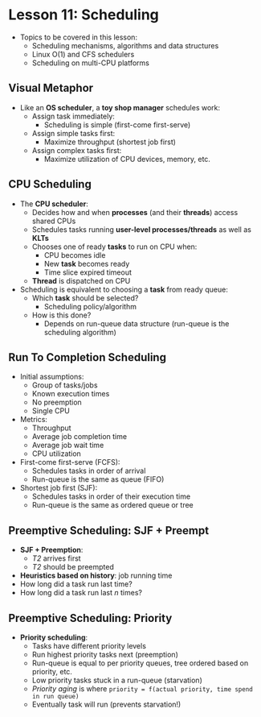 # Lesson 11: Scheduling

- Topics to be covered in this lesson:
  - Scheduling mechanisms, algorithms and data structures
  - Linux O(1) and CFS schedulers
  - Scheduling on multi-CPU platforms

## Visual Metaphor

- Like an **OS scheduler**, a **toy shop manager** schedules work:
  - Assign task immediately:
    - Scheduling is simple (first-come first-serve)
  - Assign simple tasks first:
    - Maximize throughput (shortest job first)
  - Assign complex tasks first:
    - Maximize utilization of CPU devices, memory, etc.

## CPU Scheduling

- The **CPU scheduler**:
  - Decides how and when **processes** (and their **threads**) access shared CPUs
  - Schedules tasks running **user-level processes/threads** as well as **KLTs**
  - Chooses one of ready **tasks** to run on CPU when:
    - CPU becomes idle
    - New **task** becomes ready
    - Time slice expired timeout
  - **Thread** is dispatched on CPU
- Scheduling is equivalent to choosing a **task** from ready queue:
  - Which **task** should be selected?
    - Scheduling policy/algorithm
  - How is this done?
    - Depends on run-queue data structure (run-queue is the scheduling algorithm)

## Run To Completion Scheduling

- Initial assumptions:
  - Group of tasks/jobs
  - Known execution times
  - No preemption
  - Single CPU
- Metrics:
  - Throughput
  - Average job completion time
  - Average job wait time
  - CPU utilization
- First-come first-serve (FCFS):
  - Schedules tasks in order of arrival
  - Run-queue is the same as queue (FIFO)
- Shortest job first (SJF):
  - Schedules tasks in order of their execution time
  - Run-queue is the same as ordered queue or tree

## Preemptive Scheduling: SJF + Preempt

- **SJF + Preemption**:
  - *T2* arrives first
  - *T2* should be preempted
- **Heuristics based on history**: job running time
- How long did a task run last time?
- How long did a task run last *n* times?

## Preemptive Scheduling: Priority

- **Priority scheduling**:
  - Tasks have different priority levels
  - Run highest priority tasks next (preemption)
  - Run-queue is equal to per priority queues, tree ordered based on priority, etc.
  - Low priority tasks stuck in a run-queue (starvation)
  - *Priority aging* is where `priority = f(actual priority, time spend in run queue)`
  - Eventually task will run (prevents starvation!)
